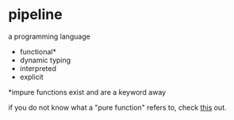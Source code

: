 # pipeline

a programming language

- functional*
- dynamic typing
- interpreted
- explicit

*impure functions exist and are a keyword away

if you do not know what a "pure function" refers to, check
[this](https://en.wikipedia.org/wiki/Pure_function) out.

